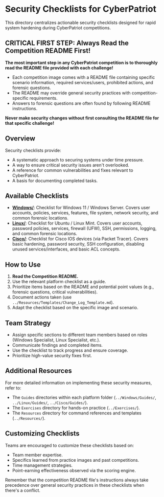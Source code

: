 # Security Checklists for CyberPatriot

This directory centralizes actionable security checklists designed for rapid system hardening during CyberPatriot competitions.

## CRITICAL FIRST STEP: Always Read the Competition README First!

**The most important step in any CyberPatriot competition is to thoroughly read the README file provided with each challenge!**

-   Each competition image comes with a README file containing specific scenario information, required services/users, prohibited actions, and forensic questions.
-   The README may override general security practices with competition-specific requirements.
-   Answers to forensic questions are often found by following README instructions.

**Never make security changes without first consulting the README file for that specific challenge!**

## Overview

Security checklists provide:
-   A systematic approach to securing systems under time pressure.
-   A way to ensure critical security issues aren't overlooked.
-   A reference for common vulnerabilities and fixes relevant to CyberPatriot.
-   A basis for documenting completed tasks.

## Available Checklists

-   [**Windows/**](Windows/README.md): Checklist for Windows 11 / Windows Server. Covers user accounts, policies, services, features, file system, network security, and common forensic locations.
-   [**Linux/**](Linux/README.md): Checklist for Ubuntu / Linux Mint. Covers user accounts, password policies, services, firewall (UFW), SSH, permissions, logging, and common forensic locations.
-   [**Cisco/**](Cisco/README.md): Checklist for Cisco IOS devices (via Packet Tracer). Covers basic hardening, password security, SSH configuration, disabling unused services/interfaces, and basic ACL concepts.

## How to Use

1.  **Read the Competition README.**
2.  Use the relevant platform checklist as a guide.
3.  Prioritize items based on the README and potential point values (e.g., forensic questions, critical vulnerabilities).
4.  Document actions taken (use `../Resources/Templates/Change_Log_Template.md`).
5.  Adapt the checklist based on the specific image and scenario.

## Team Strategy

-   Assign specific sections to different team members based on roles (Windows Specialist, Linux Specialist, etc.).
-   Communicate findings and completed items.
-   Use the checklist to track progress and ensure coverage.
-   Prioritize high-value security fixes first.

## Additional Resources

For more detailed information on implementing these security measures, refer to:
-   The `Guides` directories within each platform folder (`../Windows/Guides/`, `../Linux/Guides/`, `../Cisco/Guides/`).
-   The `Exercises` directory for hands-on practice (`../Exercises/`).
-   The `Resources` directory for command references and templates (`../Resources/`).

## Customizing Checklists

Teams are encouraged to customize these checklists based on:
-   Team member expertise.
-   Specifics learned from practice images and past competitions.
-   Time management strategies.
-   Point-earning effectiveness observed via the scoring engine.

Remember that the competition README file's instructions always take precedence over general security practices in these checklists when there's a conflict.
